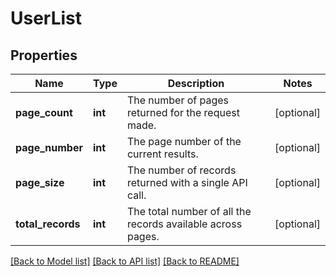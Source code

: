 # UserList

## Properties
Name | Type | Description | Notes
------------ | ------------- | ------------- | -------------
**page_count** | **int** | The number of pages returned for the request made. | [optional] 
**page_number** | **int** | The page number of the current results. | [optional] 
**page_size** | **int** | The number of records returned with a single API call. | [optional] 
**total_records** | **int** | The total number of all the records available across pages. | [optional] 

[[Back to Model list]](../README.md#documentation-for-models) [[Back to API list]](../README.md#documentation-for-api-endpoints) [[Back to README]](../README.md)


